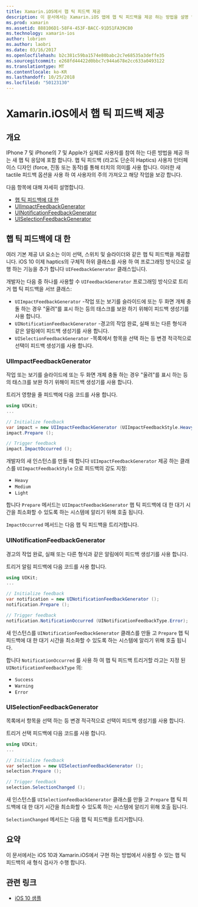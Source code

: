 ```yaml
---
title: Xamarin.iOS에서 햅 틱 피드백 제공
description: 이 문서에서는 Xamarin.iOS 앱에 햅 틱 피드백을 제공 하는 방법을 설명 합니다. UIImpactFeedbackGenerator, UINotificationFeedbackGenerator, 및 UISelectionFeedbackGenerator에 설명 합니다.
ms.prod: xamarin
ms.assetid: 888106D1-58F4-453F-BACC-91D51FA39C80
ms.technology: xamarin-ios
author: lobrien
ms.author: laobri
ms.date: 03/16/2017
ms.openlocfilehash: b2c381c59ba1574e80babc2c7e68535a3deffe35
ms.sourcegitcommit: e268fd44422d0bbc7c944a678e2cc633a0493122
ms.translationtype: MT
ms.contentlocale: ko-KR
ms.lasthandoff: 10/25/2018
ms.locfileid: "50123130"
---
```

# <a name="providing-haptic-feedback-in-xamarinios"></a>Xamarin.iOS에서 햅 틱 피드백 제공

<a name="Overview" />

## <a name="overview"></a>개요

IPhone 7 및 iPhone의 7 및 Apple가 실제로 사용자를 참여 하는 다른 방법을 제공 하는 새 햅 틱 응답에 포함 합니다. 햅 틱 피드백 (라고도 단순히 Haptics) 사용자 인터페이스 디자인 (force, 진동 또는 동작)를 통해 터치의 의미를 사용 합니다. 이러한 새 tactile 피드백 옵션을 사용 하 여 사용자의 주의 가져오고 해당 작업을 보강 합니다.

다음 항목에 대해 자세히 설명합니다.

- [햅 틱 피드백에 대 한](#About-Haptic-Feedback)
- [UIImpactFeedbackGenerator](#UIImpactFeedbackGenerator)
- [UINotificationFeedbackGenerator](#UINotificationFeedbackGenerator)
- [UISelectionFeedbackGenerator](#UISelectionFeedbackGenerator)

<a name="About-Haptic-Feedback" />

## <a name="about-haptic-feedback"></a>햅 틱 피드백에 대 한

여러 기본 제공 UI 요소는 이미 선택, 스위치 및 슬라이더와 같은 햅 틱 피드백을 제공합니다. iOS 10 이제 haptics의 구체적 하위 클래스를 사용 하 여 프로그래밍 방식으로 실행 하는 기능을 추가 합니다 `UIFeedbackGenerator` 클래스입니다.

개발자는 다음 중 하나를 사용할 수 `UIFeedbackGenerator` 프로그래밍 방식으로 트리거 햅 틱 피드백을 서브 클래스:

- `UIImpactFeedbackGenerator` -작업 또는 보기를 슬라이드에 또는 두 화면 개체 충돌 하는 경우 "울려"를 표시 하는 등의 태스크를 보완 하기 위해이 피드백 생성기를 사용 합니다.
- `UINotificationFeedbackGenerator` -경고의 작업 완료, 실패 또는 다른 형식과 같은 알림에이 피드백 생성기를 사용 합니다.
- `UISelectionFeedbackGenerator` -목록에서 항목을 선택 하는 등 변경 적극적으로 선택이 피드백 생성기를 사용 합니다.

<a name="UIImpactFeedbackGenerator" />

### <a name="uiimpactfeedbackgenerator"></a>UIImpactFeedbackGenerator

작업 또는 보기를 슬라이드에 또는 두 화면 개체 충돌 하는 경우 "울려"를 표시 하는 등의 태스크를 보완 하기 위해이 피드백 생성기를 사용 합니다.

트리거 영향을 줄 피드백에 다음 코드를 사용 합니다.

```csharp
using UIKit;
...

// Initialize feedback
var impact = new UIImpactFeedbackGenerator (UIImpactFeedbackStyle.Heavy);
impact.Prepare ();

// Trigger feedback
impact.ImpactOccurred ();
```

개발자의 새 인스턴스를 만들 때 합니다 `UIImpactFeedbackGenerator` 제공 하는 클래스를 `UIImpactFeedbackStyle` 으로 피드백의 강도 지정:

- `Heavy`
- `Medium`
- `Light`

합니다 `Prepare` 메서드는 `UIImpactFeedbackGenerator` 햅 틱 피드백에 대 한 대기 시간을 최소화할 수 있도록 하는 시스템에 알리기 위해 호출 됩니다.

`ImpactOccurred` 메서드는 다음 햅 틱 피드백을 트리거합니다.

<a name="UINotificationFeedbackGenerator" />

### <a name="uinotificationfeedbackgenerator"></a>UINotificationFeedbackGenerator

경고의 작업 완료, 실패 또는 다른 형식과 같은 알림에이 피드백 생성기를 사용 합니다.

트리거 알림 피드백에 다음 코드를 사용 합니다.

```csharp
using UIKit;
...

// Initialize feedback
var notification = new UINotificationFeedbackGenerator ();
notification.Prepare ();

// Trigger feedback
notification.NotificationOccurred (UINotificationFeedbackType.Error);
```

새 인스턴스를 `UINotificationFeedbackGenerator` 클래스를 만들 고 `Prepare` 햅 틱 피드백에 대 한 대기 시간을 최소화할 수 있도록 하는 시스템에 알리기 위해 호출 됩니다.

합니다 `NotificationOccurred` 를 사용 하 여 햅 틱 피드백 트리거할 라고는 지정 된 `UINotificationFeedbackType` 의:

- `Success`
- `Warning`
- `Error`

<a name="UISelectionFeedbackGenerator" />

### <a name="uiselectionfeedbackgenerator"></a>UISelectionFeedbackGenerator

목록에서 항목을 선택 하는 등 변경 적극적으로 선택이 피드백 생성기를 사용 합니다.

트리거 선택 피드백에 다음 코드를 사용 합니다.

```csharp
using UIKit;
...

// Initialize feedback
var selection = new UISelectionFeedbackGenerator ();
selection.Prepare ();

// Trigger feedback
selection.SelectionChanged ();
```

새 인스턴스를 `UISelectionFeedbackGenerator` 클래스를 만들 고 `Prepare` 햅 틱 피드백에 대 한 대기 시간을 최소화할 수 있도록 하는 시스템에 알리기 위해 호출 됩니다.

`SelectionChanged` 메서드는 다음 햅 틱 피드백을 트리거합니다.

## <a name="summary"></a>요약

이 문서에서는 iOS 10과 Xamarin.iOS에서 구현 하는 방법에서 사용할 수 있는 햅 틱 피드백의 새 형식 검사가 수행 합니다.

## <a name="related-links"></a>관련 링크

- [iOS 10 샘플](https://developer.xamarin.com/samples/ios/iOS10/)
